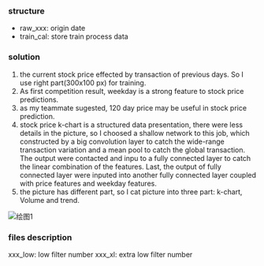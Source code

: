 ### structure
 - raw_xxx: origin date
 - train_cal: store train process data

### solution
1. the current stock price effected by transaction of previous days. So I use right part(300x100 px) for training.
2. As first competition result, weekday is a strong feature to stock price predictions.
3. as my teammate sugested, 120 day price may be useful in stock price prediction.
4. stock price k-chart is a structured data presentation, there were less details in the picture, so I choosed a shallow network to this job, which constructed by a big convolution layer to catch the wide-range transaction variation and a mean pool to catch the global transaction. The output were  contacted  and inpu to a fully connected layer to catch the linear combination of the features. Last, the output of fully connected layer were inputed into another fully connected layer coupled with price features and weekday features.
5. the picture has different part, so I cat picture into three part: k-chart, Volume and trend.

![绘图1](/assets/绘图1.png)

### files description
xxx_low: low filter number
xxx_xl: extra low filter number
